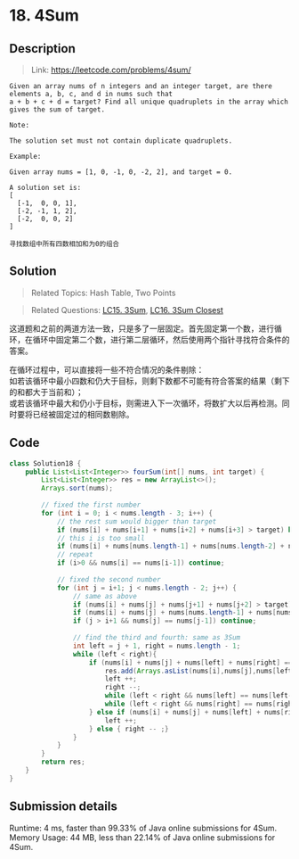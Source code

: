 # 18. 4Sum

## Description

> Link: https://leetcode.com/problems/4sum/

```
Given an array nums of n integers and an integer target, are there elements a, b, c, and d in nums such that
a + b + c + d = target? Find all unique quadruplets in the array which gives the sum of target.

Note:

The solution set must not contain duplicate quadruplets.

Example:

Given array nums = [1, 0, -1, 0, -2, 2], and target = 0.

A solution set is:
[
  [-1,  0, 0, 1],
  [-2, -1, 1, 2],
  [-2,  0, 0, 2]
]

寻找数组中所有四数相加和为0的组合

```


## Solution

> Related Topics: Hash Table, Two Points

> Related Questions: [LC15. 3Sum](https://github.com/Zingg7/LeetCode/blob/master/15.%203Sum.md), [LC16. 3Sum Closest](https://github.com/Zingg7/LeetCode/blob/master/16.%203Sum%20Closest.md)

这道题和之前的两道方法一致，只是多了一层固定。首先固定第一个数，进行循环，在循环中固定第二个数，进行第二层循环，然后使用两个指针寻找符合条件的答案。<br>

在循环过程中，可以直接将一些不符合情况的条件剔除：<br>
如若该循环中最小四数和仍大于目标，则剩下数都不可能有符合答案的结果（剩下的和都大于当前和）；<br>
或若该循环中最大和仍小于目标，则需进入下一次循环，将数扩大以后再检测。同时要将已经被固定过的相同数剔除。<br>



## Code

```java
class Solution18 {
    public List<List<Integer>> fourSum(int[] nums, int target) {
        List<List<Integer>> res = new ArrayList<>();
        Arrays.sort(nums);
        
        // fixed the first number
        for (int i = 0; i < nums.length - 3; i++) {
            // the rest sum would bigger than target
            if (nums[i] + nums[i+1] + nums[i+2] + nums[i+3] > target) break;
            // this i is too small
            if (nums[i] + nums[nums.length-1] + nums[nums.length-2] + nums[nums.length-3] < target) continue;
            // repeat
            if (i>0 && nums[i] == nums[i-1]) continue;
            
            // fixed the second number
            for (int j = i+1; j < nums.length - 2; j++) {
                // same as above
                if (nums[i] + nums[j] + nums[j+1] + nums[j+2] > target) break;
                if (nums[i] + nums[j] + nums[nums.length-1] + nums[nums.length-2] < target) continue;
                if (j > i+1 && nums[j] == nums[j-1]) continue;
                
                // find the third and fourth: same as 3Sum
                int left = j + 1, right = nums.length - 1;
                while (left < right){
                    if (nums[i] + nums[j] + nums[left] + nums[right] == target) {
                        res.add(Arrays.asList(nums[i],nums[j],nums[left],nums[right]));
                        left ++;
                        right --;
                        while (left < right && nums[left] == nums[left-1]) left ++ ;
                        while (left < right && nums[right] == nums[right+1]) right --;
                    } else if (nums[i] + nums[j] + nums[left] + nums[right] < target){
                        left ++;
                    } else { right -- ;}                   
                }               
            }
        }
        return res;
    }
}
```


## Submission details
Runtime: 4 ms, faster than 99.33% of Java online submissions for 4Sum.<br>
Memory Usage: 44 MB, less than 22.14% of Java online submissions for 4Sum.
